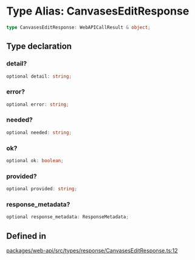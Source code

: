 # Type Alias: CanvasesEditResponse

```ts
type CanvasesEditResponse: WebAPICallResult & object;
```

## Type declaration

### detail?

```ts
optional detail: string;
```

### error?

```ts
optional error: string;
```

### needed?

```ts
optional needed: string;
```

### ok?

```ts
optional ok: boolean;
```

### provided?

```ts
optional provided: string;
```

### response\_metadata?

```ts
optional response_metadata: ResponseMetadata;
```

## Defined in

[packages/web-api/src/types/response/CanvasesEditResponse.ts:12](https://github.com/slackapi/node-slack-sdk/blob/main/packages/web-api/src/types/response/CanvasesEditResponse.ts#L12)
